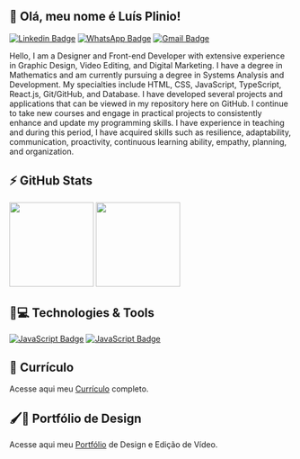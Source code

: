 ## 👋 Olá, meu nome é Luís Plinio!
[![Linkedin Badge](https://img.shields.io/badge/-LinkedIn-0075b4?style=for-the-badge&logo=Linkedin&logoColor=white)](https://www.linkedin.com/in/lu%C3%ADs-campanholi/)
[![WhatsApp Badge](https://img.shields.io/badge/-WhatsApp-25D366?style=for-the-badge&logo=whatsapp&logoColor=white)](https://wa.me/5544984188917)
[![Gmail Badge](https://img.shields.io/badge/-Gmail-f1493c?style=for-the-badge&logo=gmail&logoColor=white)](mailto:lpcampanholi@gmail.com)

Hello, I am a Designer and Front-end Developer with extensive experience in Graphic Design, Video Editing, and Digital Marketing. I have a degree in Mathematics and am currently pursuing a degree in Systems Analysis and Development.
My specialties include HTML, CSS, JavaScript, TypeScript, React.js, Git/GitHub, and Database. I have developed several projects and applications that can be viewed in my repository here on GitHub.
I continue to take new courses and engage in practical projects to consistently enhance and update my programming skills.
I have experience in teaching and during this period, I have acquired skills such as resilience, adaptability, communication, proactivity, continuous learning ability, empathy, planning, and organization.

## ⚡ GitHub Stats
<div>
  <img height="150em" src="https://github-readme-stats.vercel.app/api/top-langs/?username=lpcampanholi&layout=compact&hide_border=true&theme=tokyonight">
  <img height="150em" src="https://github-readme-stats.vercel.app/api?username=lpcampanholi&show_icons=true&hide_border=true&theme=tokyonight">
</div>

## 🚀💻 Technologies & Tools
[![JavaScript Badge](https://img.shields.io/badge/-JavaScript-212121?style=for-the-badge&logo=javascript&logoColor=fbe123)](#)
[![JavaScript Badge](https://img.shields.io/badge/-JavaScript-212121?style=for-the-badge&logo=javascript&logoColor=fbe123)](#)

## 📃 Currículo
Acesse aqui meu <a href="https://lpcampanholi.github.io/meu-curriculo/">Currículo</a> completo.

## 🖌️🎨 Portfólio de Design
Acesse aqui meu <a href="https://drive.google.com/file/d/1DhYXBNLFBwCiymLD_BDWPIti59Ol_-R5/view?usp=sharing">Portfólio</a> de Design e Edição de Vídeo.

<!---
lpcampanholi/lpcampanholi is a ✨ special ✨ repository because its `README.md` (this file) appears on your GitHub profile.
You can click the Preview link to take a look at your changes.
--->
